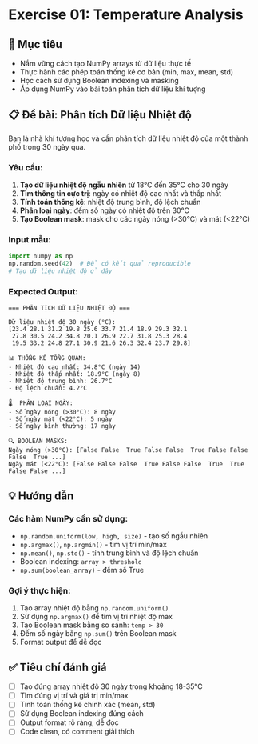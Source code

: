 # Exercise 01: Temperature Analysis

## 🎯 Mục tiêu

- Nắm vững cách tạo NumPy arrays từ dữ liệu thực tế
- Thực hành các phép toán thống kê cơ bản (min, max, mean, std)
- Học cách sử dụng Boolean indexing và masking
- Áp dụng NumPy vào bài toán phân tích dữ liệu khí tượng

## 📋 Đề bài: Phân tích Dữ liệu Nhiệt độ

Bạn là nhà khí tượng học và cần phân tích dữ liệu nhiệt độ của một thành phố trong 30 ngày qua.

### Yêu cầu:

1. **Tạo dữ liệu nhiệt độ ngẫu nhiên** từ 18°C đến 35°C cho 30 ngày
2. **Tìm thông tin cực trị**: ngày có nhiệt độ cao nhất và thấp nhất
3. **Tính toán thống kê**: nhiệt độ trung bình, độ lệch chuẩn
4. **Phân loại ngày**: đếm số ngày có nhiệt độ trên 30°C
5. **Tạo Boolean mask**: mask cho các ngày nóng (>30°C) và mát (<22°C)

### Input mẫu:

```python
import numpy as np
np.random.seed(42)  # Để có kết quả reproducible
# Tạo dữ liệu nhiệt độ ở đây
```

### Expected Output:

```
=== PHÂN TÍCH DỮ LIỆU NHIỆT ĐỘ ===

Dữ liệu nhiệt độ 30 ngày (°C):
[23.4 28.1 31.2 19.8 25.6 33.7 21.4 18.9 29.3 32.1
 27.8 30.5 24.2 34.8 20.1 26.9 22.7 31.8 25.3 28.4
 19.5 33.2 24.8 27.1 30.9 21.6 26.3 32.4 23.7 29.8]

📊 THỐNG KÊ TỔNG QUAN:
- Nhiệt độ cao nhất: 34.8°C (ngày 14)
- Nhiệt độ thấp nhất: 18.9°C (ngày 8)
- Nhiệt độ trung bình: 26.7°C
- Độ lệch chuẩn: 4.2°C

🌡️  PHÂN LOẠI NGÀY:
- Số ngày nóng (>30°C): 8 ngày
- Số ngày mát (<22°C): 5 ngày
- Số ngày bình thường: 17 ngày

🔍 BOOLEAN MASKS:
Ngày nóng (>30°C): [False False  True False False  True False False False  True ...]
Ngày mát (<22°C): [False False False  True False False  True  True False False ...]
```

## 💡 Hướng dẫn

### Các hàm NumPy cần sử dụng:

- `np.random.uniform(low, high, size)` - tạo số ngẫu nhiên
- `np.argmax()`, `np.argmin()` - tìm vị trí min/max
- `np.mean()`, `np.std()` - tính trung bình và độ lệch chuẩn
- Boolean indexing: `array > threshold`
- `np.sum(boolean_array)` - đếm số True

### Gợi ý thực hiện:

1. Tạo array nhiệt độ bằng `np.random.uniform()`
2. Sử dụng `np.argmax()` để tìm vị trí nhiệt độ max
3. Tạo Boolean mask bằng so sánh: `temp > 30`
4. Đếm số ngày bằng `np.sum()` trên Boolean mask
5. Format output để dễ đọc

## ✅ Tiêu chí đánh giá

- [ ] Tạo đúng array nhiệt độ 30 ngày trong khoảng 18-35°C
- [ ] Tìm đúng vị trí và giá trị min/max
- [ ] Tính toán thống kê chính xác (mean, std)
- [ ] Sử dụng Boolean indexing đúng cách
- [ ] Output format rõ ràng, dễ đọc
- [ ] Code clean, có comment giải thích
